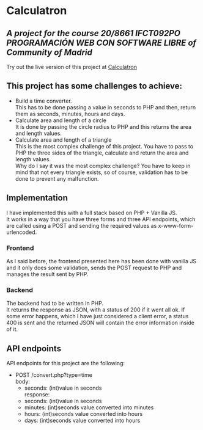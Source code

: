 # Calculatron

## _A project for the course 20/8661 IFCT092PO PROGRAMACIÓN WEB CON SOFTWARE LIBRE of Community of Madrid_

Try out the live version of this project at [Calculatron](https://calculatron.adornapps.com)

## This project has some challenges to achieve:

-   Build a time converter.  
     This has to be done passing a value in seconds to PHP
    and then, return them as seconds, minutes, hours and days.
-   Calculate area and length of a circle  
     It is done by passing the circle radius to PHP and
    this returns the area and length values.
-   Calculate area and length of a triangle  
     This is the most complex challenge of this project.
    You have to pass to PHP the three sides of the triangle,
    calculate and return the area and length values.  
    Why do I say it was the most complex challenge?
    You have to keep in mind that not every triangle exists, so
    of course, validation has to be done to prevent any malfunction.

## Implementation

I have implemented this with a full stack based on PHP + Vanilla JS.  
It works in a way that you have three forms and three API endpoints,
which are called using a POST and sending the required values as x-www-form-urlencoded.

### Frontend

As I said before, the frontend presented here has been done with vanilla JS and it only
does some validation, sends the POST request to PHP and manages the result sent by PHP.

### Backend

The backend had to be written in PHP.  
It returns the response as JSON, with a status of 200 if it went all ok.
If some error happens, which I have just considered a client error, a status 400
is sent and the returned JSON will contain the error information inside of it.

## API endpoints

API endpoints for this project are the following:

-   POST /convert.php?type=time  
     body:
    -   seconds: (int)value in seconds  
        response:
    -   seconds: (int)value in seconds
    -   minutes: (int)seconds value converted into minutes
    -   hours: (int)seconds value converted into hours
    -   days: (int)seconds value converted into hours
